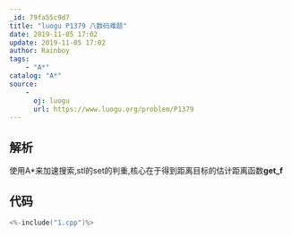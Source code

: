 ```yaml
---
_id: 79fa55c9d7
title: "luogu P1379 八数码难题"
date: 2019-11-05 17:02
update: 2019-11-05 17:02
author: Rainboy
tags:
    - "A*"
catalog: "A*" 
source: 
    - 
      oj: luogu
      url: https://www.luogu.org/problem/P1379
---
```



## 解析

使用A*来加速搜索,stl的set的判重,核心在于得到距离目标的估计距离函数**get_f**

## 代码

```c
<%-include("1.cpp")%>
```

